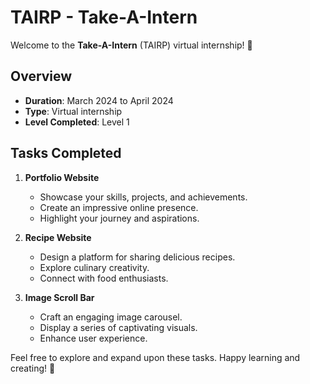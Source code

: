 # TAIRP - Take-A-Intern

Welcome to the **Take-A-Intern** (TAIRP) virtual internship! 🌟

## Overview
- **Duration**: March 2024 to April 2024
- **Type**: Virtual internship
- **Level Completed**: Level 1

## Tasks Completed
1. **Portfolio Website**
   - Showcase your skills, projects, and achievements.
   - Create an impressive online presence.
   - Highlight your journey and aspirations.

2. **Recipe Website**
   - Design a platform for sharing delicious recipes.
   - Explore culinary creativity.
   - Connect with food enthusiasts.

3. **Image Scroll Bar**
   - Craft an engaging image carousel.
   - Display a series of captivating visuals.
   - Enhance user experience.

Feel free to explore and expand upon these tasks. Happy learning and creating! 🚀

